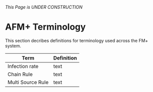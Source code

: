 *This Page is UNDER CONSTRUCTION*

# AFM+ Terminology
This section decribes definitions for terminology used across the FM+ system. 

| Term | Definition |
| --- | --- |
| Infection rate | text |
| Chain Rule | text |
| Multi Source Rule | text |
